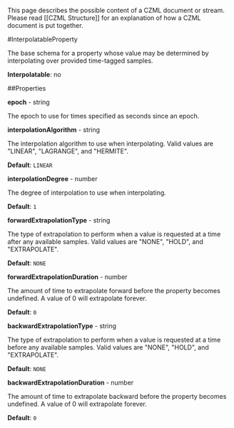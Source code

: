 This page describes the possible content of a CZML document or stream.  Please read [[CZML Structure]] for an explanation of how a CZML document is put together.

#InterpolatableProperty

The base schema for a property whose value may be determined by interpolating over provided time-tagged samples.

**Interpolatable**: no

##Properties

**epoch** - string

The epoch to use for times specified as seconds since an epoch.


**interpolationAlgorithm** - string

The interpolation algorithm to use when interpolating. Valid values are "LINEAR", "LAGRANGE", and "HERMITE".

**Default**: `LINEAR`


**interpolationDegree** - number

The degree of interpolation to use when interpolating.

**Default**: `1`


**forwardExtrapolationType** - string

The type of extrapolation to perform when a value is requested at a time after any available samples. Valid values are "NONE", "HOLD", and "EXTRAPOLATE".

**Default**: `NONE`


**forwardExtrapolationDuration** - number

The amount of time to extrapolate forward before the property becomes undefined.  A value of 0 will extrapolate forever.

**Default**: `0`


**backwardExtrapolationType** - string

The type of extrapolation to perform when a value is requested at a time before any available samples. Valid values are "NONE", "HOLD", and "EXTRAPOLATE".

**Default**: `NONE`


**backwardExtrapolationDuration** - number

The amount of time to extrapolate backward before the property becomes undefined.  A value of 0 will extrapolate forever.

**Default**: `0`


